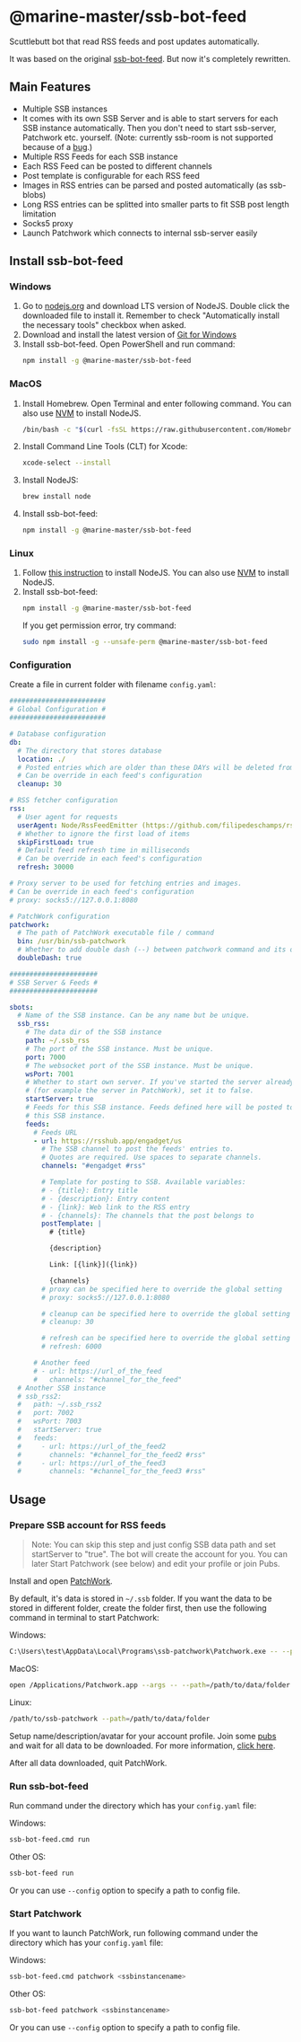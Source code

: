 # @marine-master/ssb-bot-feed

Scuttlebutt bot that read RSS feeds and post updates automatically.

It was based on the original [ssb-bot-feed](https://github.com/klarkc/ssb-bot-feed). But now it's completely rewritten.

## Main Features

* Multiple SSB instances
* It comes with its own SSB Server and is able to start servers for each SSB instance automatically. Then you don't need to start ssb-server, Patchwork etc. yourself. (Note: currently ssb-room is not supported because of a [bug](https://github.com/staltz/ssb-room/issues/15).)
* Multiple RSS Feeds for each SSB instance
* Each RSS Feed can be posted to different channels
* Post template is configurable for each RSS feed
* Images in RSS entries can be parsed and posted automatically (as ssb-blobs)
* Long RSS entries can be splitted into smaller parts to fit SSB post length limitation
* Socks5 proxy
* Launch Patchwork which connects to internal ssb-server easily

## Install ssb-bot-feed

### Windows

1. Go to [nodejs.org](https://nodejs.org/) and download LTS version of NodeJS. Double click the downloaded file to install it. Remember to check "Automatically install the necessary tools" checkbox when asked.
2. Download and install the latest version of [Git for Windows](https://github.com/git-for-windows/git/releases)
3. Install ssb-bot-feed. Open PowerShell and run command:  
    ```bash
    npm install -g @marine-master/ssb-bot-feed
    ```

### MacOS

1. Install Homebrew. Open Terminal and enter following command. You can also use [NVM](https://github.com/nvm-sh/nvm) to install NodeJS.
    ```bash
    /bin/bash -c "$(curl -fsSL https://raw.githubusercontent.com/Homebrew/install/master/install.sh)"
    ```
2. Install Command Line Tools (CLT) for Xcode:
    ```bash
    xcode-select --install
    ```
3. Install NodeJS:
    ```bash
    brew install node
    ```
4. Install ssb-bot-feed:
    ```bash
    npm install -g @marine-master/ssb-bot-feed
    ```

### Linux

1. Follow [this instruction](https://nodejs.org/en/download/package-manager/) to install NodeJS. You can also use [NVM](https://github.com/nvm-sh/nvm) to install NodeJS.
2. Install ssb-bot-feed:
    ```bash
    npm install -g @marine-master/ssb-bot-feed
    ```
    If you get permission error, try command:
    ```bash
    sudo npm install -g --unsafe-perm @marine-master/ssb-bot-feed
    ```


### Configuration

Create a file in current folder with filename `config.yaml`:

```yaml
########################
# Global Configuration #
########################

# Database configuration
db:
  # The directory that stores database
  location: ./
  # Posted entries which are older than these DAYs will be deleted from DB
  # Can be override in each feed's configuration
  cleanup: 30

# RSS fetcher configuration
rss:
  # User agent for requests
  userAgent: Node/RssFeedEmitter (https://github.com/filipedeschamps/rss-feed-emitter)
  # Whether to ignore the first load of items
  skipFirstLoad: true
  # Default feed refresh time in milliseconds
  # Can be override in each feed's configuration
  refresh: 30000

# Proxy server to be used for fetching entries and images.
# Can be override in each feed's configuration
# proxy: socks5://127.0.0.1:8080

# PatchWork configuration
patchwork:
  # The path of PatchWork executable file / command
  bin: /usr/bin/ssb-patchwork
  # Whether to add double dash (--) between patchwork command and its options
  doubleDash: true

######################
# SSB Server & Feeds #
######################

sbots:
  # Name of the SSB instance. Can be any name but be unique.
  ssb_rss:
    # The data dir of the SSB instance
    path: ~/.ssb_rss
    # The port of the SSB instance. Must be unique.
    port: 7000
    # The websocket port of the SSB instance. Must be unique.
    wsPort: 7001
    # Whether to start own server. If you've started the server already
    # (for example the server in PatchWork), set it to false.
    startServer: true
    # Feeds for this SSB instance. Feeds defined here will be posted to
    # this SSB instance.
    feeds:
      # Feeds URL
      - url: https://rsshub.app/engadget/us
        # The SSB channel to post the feeds' entries to.
        # Quotes are required. Use spaces to separate channels.
        channels: "#engadget #rss"

        # Template for posting to SSB. Available variables:
        # - {title}: Entry title
        # - {description}: Entry content
        # - {link}: Web link to the RSS entry
        # - {channels}: The channels that the post belongs to
        postTemplate: |
          # {title}

          {description}

          Link: [{link}]({link})

          {channels}
        # proxy can be specified here to override the global setting
        # proxy: socks5://127.0.0.1:8080

        # cleanup can be specified here to override the global setting
        # cleanup: 30

        # refresh can be specified here to override the global setting
        # refresh: 6000

      # Another feed
      # - url: https://url_of_the_feed
      #   channels: "#channel_for_the_feed"
  # Another SSB instance
  # ssb_rss2:
  #   path: ~/.ssb_rss2
  #   port: 7002
  #   wsPort: 7003
  #   startServer: true
  #   feeds:
  #     - url: https://url_of_the_feed2
  #       channels: "#channel_for_the_feed2 #rss"
  #     - url: https://url_of_the_feed3
  #       channels: "#channel_for_the_feed3 #rss"

```

## Usage

### Prepare SSB account for RSS feeds

> Note: You can skip this step and just config SSB data path and set startServer to "true". The bot will create the account for you. You can later Start Patchwork (see below) and edit your profile or join Pubs.

Install and open [PatchWork](https://github.com/ssbc/patchwork/releases).

By default, it's data is stored in `~/.ssb` folder. If you want the data to be stored in different folder, create the folder first, then use the following command in terminal to start Patchwork:

Windows:
```bash
C:\Users\test\AppData\Local\Programs\ssb-patchwork\Patchwork.exe -- --path=/path/to/data/folder
```

MacOS:  
```bash
open /Applications/Patchwork.app --args -- --path=/path/to/data/folder
```

Linux:  
```bash
/path/to/ssb-patchwork --path=/path/to/data/folder
```

Setup name/description/avatar for your account profile. Join some [pubs](https://github.com/ssbc/ssb-server/wiki/Pub-Servers#public-pubs) and wait for all data to be downloaded. For more information, [click here](https://scuttlebutt.nz/docs/introduction/detailed-start/).

After all data downloaded, quit PatchWork.

### Run ssb-bot-feed

Run command under the directory which has your `config.yaml` file:

Windows:
```bash
ssb-bot-feed.cmd run
```

Other OS:
```bash
ssb-bot-feed run
```

Or you can use `--config` option to specify a path to config file.

### Start Patchwork

If you want to launch PatchWork, run following command under the directory which has your `config.yaml` file:

Windows:
```bash
ssb-bot-feed.cmd patchwork <ssbinstancename>
```

Other OS:
```bash
ssb-bot-feed patchwork <ssbinstancename>
```

Or you can use `--config` option to specify a path to config file.
